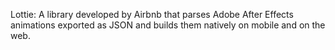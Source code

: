 Lottie: A library developed by Airbnb that parses Adobe After Effects animations exported as JSON and builds them natively on mobile and on the web.